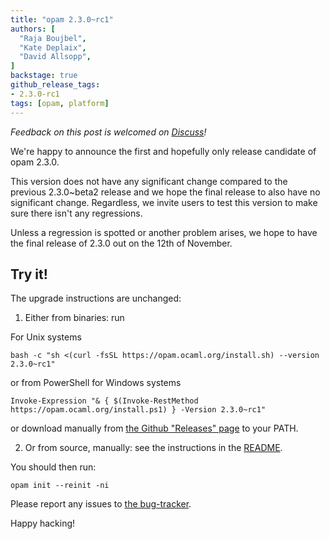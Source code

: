 ```yaml
---
title: "opam 2.3.0~rc1"
authors: [
  "Raja Boujbel",
  "Kate Deplaix",
  "David Allsopp",
]
backstage: true
github_release_tags:
- 2.3.0-rc1
tags: [opam, platform]
---
```


_Feedback on this post is welcomed on [Discuss](https://discuss.ocaml.org/t/ann-opam-2-3-0-rc1/15533)!_

We're happy to announce the first and hopefully only release candidate of opam 2.3.0.

This version does not have any significant change compared to the previous 2.3.0~beta2 release
and we hope the final release to also have no significant change.
Regardless, we invite users to test this version to make sure there isn't any regressions.

Unless a regression is spotted or another problem arises, we hope to have the final release of 2.3.0 out on the 12th of November.

## Try it!

The upgrade instructions are unchanged:

1. Either from binaries: run

For Unix systems
```
bash -c "sh <(curl -fsSL https://opam.ocaml.org/install.sh) --version 2.3.0~rc1"
```
or from PowerShell for Windows systems
```
Invoke-Expression "& { $(Invoke-RestMethod https://opam.ocaml.org/install.ps1) } -Version 2.3.0~rc1"
```
or download manually from [the Github "Releases" page](https://github.com/ocaml/opam/releases/tag/2.3.0-rc1) to your PATH.

2. Or from source, manually: see the instructions in the [README](https://github.com/ocaml/opam/tree/2.3.0-rc1#compiling-this-repo).


You should then run:
```
opam init --reinit -ni
```


Please report any issues to [the bug-tracker](https://github.com/ocaml/opam/issues).

Happy hacking!
